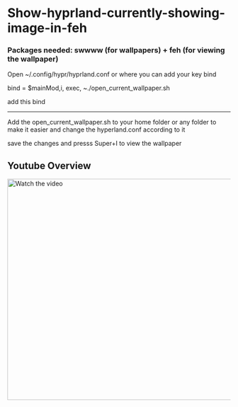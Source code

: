 # Show-hyprland-currently-showing-image-in-feh

<h3>Packages needed: swwww (for wallpapers) + feh (for viewing the wallpaper)</h3>

Open ~/.config/hypr/hyprland.conf
or where you can add your key bind

bind = $mainMod,i, exec, ~./open_current_wallpaper.sh

add this bind

-----------------------------------------------------------------------------------------------------------------------------------------------------------------------------------------------------------
Add the open_current_wallpaper.sh to your home folder or any folder to make it easier and change the hyperland.conf according to it 

save the changes and presss Super+I to view the wallpaper


<h2>Youtube Overview</h2>

<a href="https://www.youtube.com/watch?v=UwpJAeDdvkA" target="_blank">
    <img src="https://img.youtube.com/vi/UwpJAeDdvkA/0.jpg" alt="Watch the video" style="width: 1000px; height: 500px;"/>
</a>

